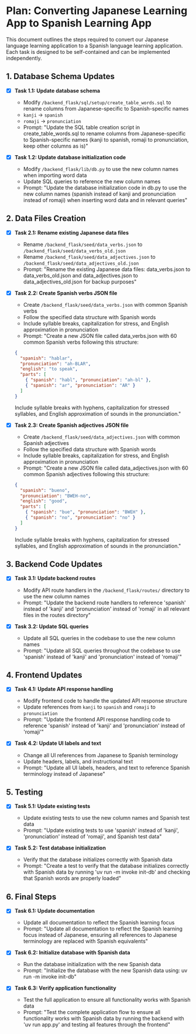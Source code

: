 # Plan: Converting Japanese Learning App to Spanish Learning App

This document outlines the steps required to convert our Japanese language learning application to a Spanish language learning application. Each task is designed to be self-contained and can be implemented independently.

## 1. Database Schema Updates

- [x] **Task 1.1: Update database schema**
  - Modify `/backend_flask/sql/setup/create_table_words.sql` to rename columns from Japanese-specific to Spanish-specific names
  - `kanji` → `spanish`
  - `romaji` → `pronunciation`
  - Prompt: "Update the SQL table creation script in create_table_words.sql to rename columns from Japanese-specific to Spanish-specific names (kanji to spanish, romaji to pronunciation, keep other columns as is)"

- [x] **Task 1.2: Update database initialization code**
  - Modify `/backend_flask/lib/db.py` to use the new column names when importing word data
  - Update SQL queries to reference the new column names
  - Prompt: "Update the database initialization code in db.py to use the new column names (spanish instead of kanji and pronunciation instead of romaji) when inserting word data and in relevant queries"

## 2. Data Files Creation

- [x] **Task 2.1: Rename existing Japanese data files**
  - Rename `/backend_flask/seed/data_verbs.json` to `/backend_flask/seed/data_verbs_old.json`
  - Rename `/backend_flask/seed/data_adjectives.json` to `/backend_flask/seed/data_adjectives_old.json`
  - Prompt: "Rename the existing Japanese data files: data_verbs.json to data_verbs_old.json and data_adjectives.json to data_adjectives_old.json for backup purposes"

- [x] **Task 2.2: Create Spanish verbs JSON file**
  - Create `/backend_flask/seed/data_verbs.json` with common Spanish verbs
  - Follow the specified data structure with Spanish words
  - Include syllable breaks, capitalization for stress, and English approximation in pronunciation
  - Prompt: "Create a new JSON file called data_verbs.json with 60 common Spanish verbs following this structure: 
  ```json
  {
    "spanish": "hablar",
    "pronunciation": "ah-BLAR",
    "english": "to speak",
    "parts": [
      { "spanish": "habl", "pronunciation": "ah-bl" },
      { "spanish": "ar", "pronunciation": "AR" }
    ]
  }
  ```
  Include syllable breaks with hyphens, capitalization for stressed syllables, and English approximation of sounds in the pronunciation."

- [x] **Task 2.3: Create Spanish adjectives JSON file**
  - Create `/backend_flask/seed/data_adjectives.json` with common Spanish adjectives
  - Follow the specified data structure with Spanish words
  - Include syllable breaks, capitalization for stress, and English approximation in pronunciation
  - Prompt: "Create a new JSON file called data_adjectives.json with 60 common Spanish adjectives following this structure: 
  ```json
  {
    "spanish": "bueno",
    "pronunciation": "BWEH-no",
    "english": "good",
    "parts": [
      { "spanish": "bue", "pronunciation": "BWEH" },
      { "spanish": "no", "pronunciation": "no" }
    ]
  }
  ```
  Include syllable breaks with hyphens, capitalization for stressed syllables, and English approximation of sounds in the pronunciation."

## 3. Backend Code Updates

- [x] **Task 3.1: Update backend routes**
  - Modify API route handlers in the `/backend_flask/routes/` directory to use the new column names
  - Prompt: "Update the backend route handlers to reference 'spanish' instead of 'kanji' and 'pronunciation' instead of 'romaji' in all relevant files in the routes directory"

- [x] **Task 3.2: Update SQL queries**
  - Update all SQL queries in the codebase to use the new column names
  - Prompt: "Update all SQL queries throughout the codebase to use 'spanish' instead of 'kanji' and 'pronunciation' instead of 'romaji'"

## 4. Frontend Updates

- [x] **Task 4.1: Update API response handling**
  - Modify frontend code to handle the updated API response structure
  - Update references from `kanji` to `spanish` and `romaji` to `pronunciation`
  - Prompt: "Update the frontend API response handling code to reference 'spanish' instead of 'kanji' and 'pronunciation' instead of 'romaji'"

- [x] **Task 4.2: Update UI labels and text**
  - Change all UI references from Japanese to Spanish terminology
  - Update headers, labels, and instructional text
  - Prompt: "Update all UI labels, headers, and text to reference Spanish terminology instead of Japanese"

## 5. Testing

- [x] **Task 5.1: Update existing tests**
  - Update existing tests to use the new column names and Spanish test data
  - Prompt: "Update existing tests to use 'spanish' instead of 'kanji', 'pronunciation' instead of 'romaji', and Spanish test data"

- [x] **Task 5.2: Test database initialization**
  - Verify that the database initializes correctly with Spanish data
  - Prompt: "Create a test to verify that the database initializes correctly with Spanish data by running 'uv run -m invoke init-db' and checking that Spanish words are properly loaded"

## 6. Final Steps

- [x] **Task 6.1: Update documentation**
  - Update all documentation to reflect the Spanish learning focus
  - Prompt: "Update all documentation to reflect the Spanish learning focus instead of Japanese, ensuring all references to Japanese terminology are replaced with Spanish equivalents"

- [x] **Task 6.2: Initialize database with Spanish data**
  - Run the database initialization with the new Spanish data
  - Prompt: "Initialize the database with the new Spanish data using: uv run -m invoke init-db"

- [x] **Task 6.3: Verify application functionality**
  - Test the full application to ensure all functionality works with Spanish data
  - Prompt: "Test the complete application flow to ensure all functionality works with Spanish data by running the backend with 'uv run app.py' and testing all features through the frontend"
